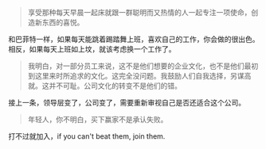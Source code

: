 > 享受那种每天早晨一起床就跟一群聪明而又热情的人一起专注一项使命，创造新东西的喜悦。

和巴菲特一样，如果每天能跳着踢踏舞上班，喜欢自己的工作，你会做的很出色。相反，如果每天上班如上坟，就该考虑换一个工作了。

> 我明白，对一部分员工来说，这不是他们想要的企业文化，也不是他们最初到这里来时所追求的文化。这完全没问题。我鼓励人们自我选择，另谋高就。这并不可耻。公司文化的转变不是他们的错。

接上一条，领导层变了，公司变了，需要重新审视自己是否还适合这个公司。

> 年轻人，你不明白，买下赢家不是承认失败。

打不过就加入，if you can't beat them, join them.
